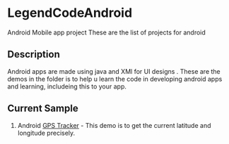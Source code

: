 # LegendCodeAndroid

Android Mobile app project
These are the list of projects for android 

## Description 

Android apps are made using java and XMl for UI designs .
These are the demos in the folder is  to help u learn the code in developing android apps and learning, includeing this to your app.

## Current Sample

1. Android [GPS Tracker](https://github.com/kishoreganth/LegendCodeAndroid/tree/master/AndroidGPSTracker)  - This demo is to get the current latitude and longitude precisely.




